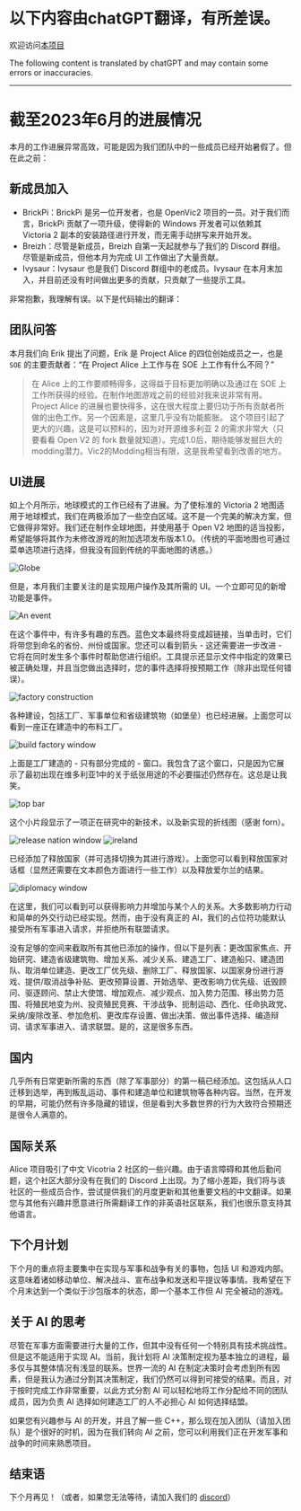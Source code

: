 # 以下内容由chatGPT翻译，有所差误。
欢迎访问[本项目](https://github.com/schombert/Project-Alice)

The following content is translated by chatGPT and may contain some errors or inaccuracies.

---

# 截至2023年6月的进展情况

本月的工作进展异常高效，可能是因为我们团队中的一些成员已经开始暑假了。但在此之前：

## 新成员加入

- BrickPi：BrickPi 是另一位开发者，也是 OpenVic2 项目的一员。对于我们而言，BrickPi 贡献了一项升级，使得新的 Windows 开发者可以依赖其 Victoria 2 副本的安装路径进行开发，而无需手动拼写来开始开发。
- Breizh：尽管是新成员，Breizh 自第一天起就参与了我们的 Discord 群组。尽管是新成员，但他本月为完成 UI 工作做出了大量贡献。
- Ivysaur：Ivysaur 也是我们 Discord 群组中的老成员。Ivysaur 在本月末加入，并目前还没有时间做出更多的贡献，只贡献了一些提示工具。

非常抱歉，我理解有误。以下是代码输出的翻译：

## 团队问答

本月我们向 Erik 提出了问题，Erik 是 Project Alice 的四位创始成员之一，也是 `SOE` 的主要贡献者：“在 Project Alice 上工作与在 SOE 上工作有什么不同？”

> 在 Alice 上的工作要顺畅得多，这得益于目标更加明确以及通过在 SOE 上工作所获得的经验。在制作地图游戏之前的经验对我来说非常有用。 Project Alice 的进展也要快得多，这在很大程度上要归功于所有贡献者所做的出色工作。另一个因素是，这里几乎没有功能膨胀。
> 这个项目引起了更大的兴趣，这是可以预料的，因为对开源维多利亚 2 的需求非常大（只要看看 Open V2 的 fork 数量就知道）。完成1.0后，期待能够发掘巨大的modding潜力。Vic2的Modding相当有限，这是我希望看到改善的地方。
## UI进展

如上个月所示，地球模式的工作已经有了进展。为了使标准的 Victoria 2 地图适用于地球模式，我们在两极添加了一些空白区域。这不是一个完美的解决方案，但它做得非常好。我们还在制作全球地图，并使用基于 Open V2 地图的适当投影，希望能够将其作为未修改游戏的附加选项发布版本1.0。（传统的平面地图也可通过菜单选项进行选择，但我没有回到传统的平面地图的诱惑。）

![Globe](globe.png)

但是，本月我们主要关注的是实现用户操作及其所需的 UI。一个立即可见的新增功能是事件。

![An event](event.png)

在这个事件中，有许多有趣的东西。蓝色文本最终将变成超链接，当单击时，它们将带您到命名的省份、州份或国家。您还可以看到箭头 - 这还需要进一步改进 - 它将在同时发生多个事件时帮助您进行组织。工具提示还显示文件中指定的效果已被正确处理，并且当您做出选择时，您的事件选择将按预期工作（除非出现任何错误）。

![factory construction](factories.png)

各种建设，包括工厂、军事单位和省级建筑物（如堡垒）也已经进展。上面您可以看到一座正在建造中的布料工厂。

![build factory window](buildwindow.png)

上面是工厂建造的 - 只有部分完成的 - 窗口。我包含了这个窗口，只是因为它展示了最初出现在维多利亚1中的关于纸张用途的不必要描述仍然存在。这总是让我笑。

![top bar](tech.png)

这个小片段显示了一项正在研究中的新技术，以及新实现的折线图（感谢 forn）。

![release nation window](release.png)
![ireland](ireland.png)

已经添加了释放国家（并可选择切换为其进行游戏）。上面您可以看到释放国家对话框（显然还需要在文本颜色方面进行一些工作）以及释放爱尔兰的结果。

![diplomacy window](diplomacy.png)

在这里，我们可以看到可以获得影响力并增加与某个人的关系。大多数影响力行动和简单的外交行动已经实现。然而，由于没有真正的 AI，我们的占位符功能默认接受所有军事进入请求，并拒绝所有联盟请求。

没有足够的空间来截取所有其他已添加的操作，但以下是列表：更改国家焦点、开始研究、建造省级建筑物、增加关系、减少关系、建造工厂、建造船只、建造团队、取消单位建造、更改工厂优先级、删除工厂、释放国家、以国家身份进行游戏、提供/取消战争补贴、更改预算设置、开始选举、更改影响力优先级、诋毁顾问、驱逐顾问、禁止大使馆、增加观点、减少观点、加入势力范围、移出势力范围、将殖民地变为州、投资殖民竞赛、干涉战争、扼制运动、西化、任命执政党、采纳/废除改革、参加危机、更改库存设置、做出决策、做出事件选择、编造辩词、请求军事进入、请求联盟。是的，这是很多东西。

## 国内

几乎所有日常更新所需的东西（除了军事部分）的第一稿已经添加。这包括从人口迁移到选举，再到叛乱运动、事件和建造单位和建筑物等各种内容。当然，在开发的早期，可能仍然有许多隐藏的错误，但是看到大多数世界的行为大致符合预期还是很令人满意的。

## 国际关系

Alice 项目吸引了中文 Vicotria 2 社区的一些兴趣。由于语言障碍和其他后勤问题，这个社区大部分没有在我们的 Discord 上出现。为了缩小差距，我们将与该社区的一些成员合作，尝试提供我们的月度更新和其他重要文档的中文翻译。如果您与其他有兴趣并愿意进行所需翻译工作的非英语社区联系，我们也很乐意支持其他语言。

## 下个月计划

下个月的重点将主要集中在实现与军事和战争有关的事物，包括 UI 和游戏内部。这意味着诸如移动单位、解决战斗、宣布战争和发送和平提议等事情。我希望在下个月末达到一个类似于沙包版本的状态，即一个基本工作但 AI 完全被动的游戏。

## 关于 AI 的思考

尽管在军事方面需要进行大量的工作，但其中没有任何一个特别具有技术挑战性。但是这不能适用于实现 AI。当前，我计划将 AI 决策制定视为基本独立的进程，最多仅与其整体情况有浅显的联系。世界一流的 AI 在制定决策时会考虑到所有因素，但是我认为通过分割其决策制定，我们仍然可以得到可接受的结果。而且，对于按时完成工作非常重要，以此方式分割 AI 可以轻松地将工作分配给不同的团队成员，因为负责 AI 选择如何建造工厂的人不必担心 AI 如何选择结盟。

如果您有兴趣参与 AI 的开发，并且了解一些 C++，那么现在加入团队（请加入团队）是个很好的时机，因为在我们转向 AI 之前，您可以利用我们正在开发军事和战争的时间来熟悉项目。

## 结束语

下个月再见！（或者，如果您无法等待，请加入我们的 [discord](https://discord.gg/QUJExr4mRn)）
